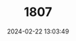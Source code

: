 ---
title: "1807"
category: "Aotus griseimembra"
draft: false
date: 2024-02-22 13:03:49
languages:
  English: ["Grey-legged Night Monkey", "Grey-handed Night Monkey"]
  German: ["Grauhand-Nachtaffe"]
  Spanish; Castilian: ["Mico De Noche Caribeño", "Mono Cocuí"]
---